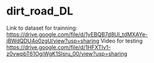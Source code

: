 # dirt_road_DL

Link to dataset for trainning: https://drive.google.com/file/d/1yEBQB7d8UI_tdMXAYe-jBWdQDU4o0zgU/view?usp=sharing
Video for testing https://drive.google.com/file/d/1HFXTIv1-z0vwpbT61OgiWgK1Slsru_00/view?usp=sharing
